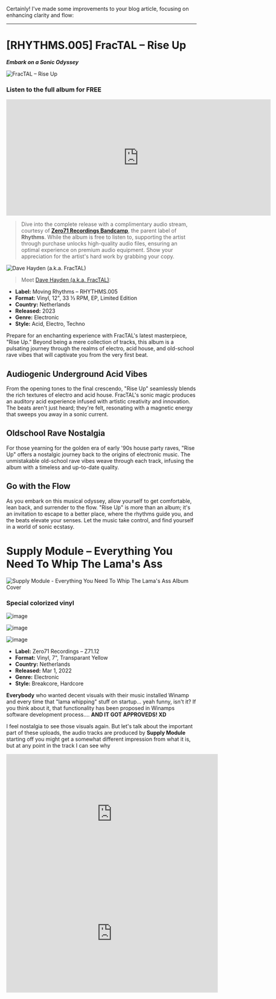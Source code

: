 Certainly! I've made some improvements to your blog article, focusing on enhancing clarity and flow:

---

# [RHYTHMS.005] FracTAL – Rise Up

**_Embark on a Sonic Odyssey_**

![FracTAL – Rise Up](https://f4.bcbits.com/img/a4027094715_10.jpg)

### Listen to the full album for FREE

<iframe style="border: 0; width: 700px; height: 307px;" src="https://bandcamp.com/EmbeddedPlayer/album=3762881240/size=large/bgcol=ffffff/linkcol=7137dc/artwork=small/transparent=true/" seamless><a href="https://zero71recordings.bandcamp.com/album/fractal-rise-up">FracTAL - Rise Up by FracTAL</a></iframe>

> Dive into the complete release with a complimentary audio stream, courtesy of [**Zero71 Recordings Bandcamp**](https://zero71recordings.bandcamp.com/music), the parent label of **Rhythms**. While the album is free to listen to, supporting the artist through purchase unlocks high-quality audio files, ensuring an optimal experience on premium audio equipment. Show your appreciation for the artist's hard work by grabbing your copy.

![Dave Hayden (a.k.a. FracTAL)](https://cdn.jsdelivr.net/gh/ThomPoppins/build-astro-blog-tutorial@main/public/images/blog/FracTAL/A-6383235-1521852480-4625.jpg)

> Meet [Dave Hayden (a.k.a. FracTAL)](https://www.discogs.com/artist/6383235-Dave-Hayden-3):

- **Label:** Moving Rhythms – RHYTHMS.005
- **Format:** Vinyl, 12", 33 ⅓ RPM, EP, Limited Edition
- **Country:** Netherlands
- **Released:** 2023
- **Genre:** Electronic
- **Style:** Acid, Electro, Techno

Prepare for an enchanting experience with FracTAL's latest masterpiece, "Rise Up." Beyond being a mere collection of tracks, this album is a pulsating journey through the realms of electro, acid house, and old-school rave vibes that will captivate you from the very first beat.

## Audiogenic Underground Acid Vibes

From the opening tones to the final crescendo, "Rise Up" seamlessly blends the rich textures of electro and acid house. FracTAL's sonic magic produces an auditory acid experience infused with artistic creativity and innovation. The beats aren't just heard; they're felt, resonating with a magnetic energy that sweeps you away in a sonic current.

## Oldschool Rave Nostalgia

For those yearning for the golden era of early '90s house party raves, "Rise Up" offers a nostalgic journey back to the origins of electronic music. The unmistakable old-school rave vibes weave through each track, infusing the album with a timeless and up-to-date quality.

## Go with the Flow

As you embark on this musical odyssey, allow yourself to get comfortable, lean back, and surrender to the flow. "Rise Up" is more than an album; it's an invitation to escape to a better place, where the rhythms guide you, and the beats elevate your senses. Let the music take control, and find yourself in a world of sonic ecstasy.

# Supply Module – Everything You Need To Whip The Lama's Ass

![Supply Module - Everything You Need To Whip The Lama's Ass Album Cover](https://f4.bcbits.com/img/a0877613119_10.jpg)

### Special colorized vinyl

![image](https://i.discogs.com/7GCZwcIJzJcw0isd7AsbdqjDbvrXjIBqpkPsYzpKlXs/rs:fit/g:sm/q:90/h:600/w:592/czM6Ly9kaXNjb2dz/LWRhdGFiYXNlLWlt/YWdlcy9SLTIxOTI1/MTUwLTE2NDMzNzQx/NjAtOTcyNy5qcGVn.jpeg)

![image](https://i.discogs.com/7mqI9o0P2l5eH7ekz6LigiB2-loMeQygm2TbccZnbqM/rs:fit/g:sm/q:90/h:600/w:372/czM6Ly9kaXNjb2dz/LWRhdGFiYXNlLWlt/YWdlcy9SLTIxOTI1/MTUwLTE2NDMzNzQx/MDQtODk1My5qcGVn.jpeg)

![image](https://i.discogs.com/YsjZf_HdJAxxSjbJFelZ4RUd4TrIn0CqOGgs3pjXInY/rs:fit/g:sm/q:90/h:600/w:376/czM6Ly9kaXNjb2dz/LWRhdGFiYXNlLWlt/YWdlcy9SLTIxOTI1/MTUwLTE2NDMzNzQx/NDktMTAzOC5qcGVn.jpeg)

- **Label:** Zero71 Recordings – Z71.12
- **Format:** Vinyl, 7", Transparant Yellow
- **Country:** Netherlands
- **Released:** Mar 1, 2022
- **Genre:** Electronic
- **Style:** Breakcore, Hardcore

**Everybody** who wanted decent visuals with their music installed Winamp and every time that "lama whipping" stuff on startup... yeah funny, isn't it? If you think about it, that functionality has been proposed in Winamps software development process.... **AND IT GOT APPROVEDS! XD**

I feel nostalgia to see those visuals again. But let's talk about the important part of these uploads, the audio tracks are produced by **Supply Module** starting off you might get a somewhat different impression from what it is, but at any point in the track I can see why

<iframe width="560" height="315" src="https://www.youtube-nocookie.com/embed/x-xNjQDi0f4?si=jXriAQ5Bif2jQbfU" title="YouTube video player" frameborder="0" allow="accelerometer; autoplay; clipboard-write; encrypted-media; gyroscope; picture-in-picture; web-share" allowfullscreen></iframe>

<iframe width="560" height="315" src="https://www.youtube-nocookie.com/embed/6qDICyG6Vlo?si=a0PerWUHvb2lBlNz" title="YouTube video player" frameborder="0" allow="accelerometer; autoplay; clipboard-write; encrypted-media; gyroscope; picture-in-picture; web-share" allowfullscreen></iframe>
